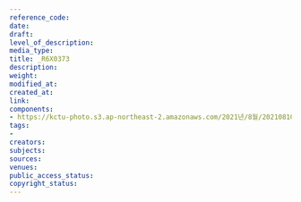 ```yaml
---
reference_code: 
date: 
draft: 
level_of_description: 
media_type: 
title: _R6X0373
description: 
weight: 
modified_at: 
created_at: 
link: 
components:
- https://kctu-photo.s3.ap-northeast-2.amazonaws.com/2021년/8월/20210810_2021년+22기+민주노총+중앙통일선봉대+발대식/_R6X0373.jpg
tags:
- 
creators: 
subjects: 
sources: 
venues: 
public_access_status: 
copyright_status: 
---
```


